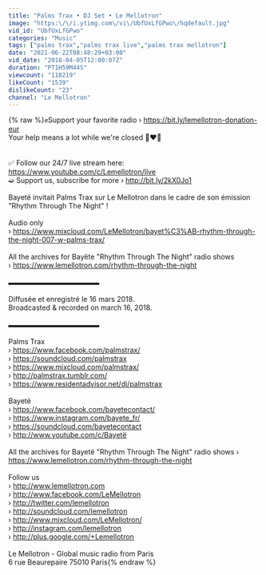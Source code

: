 ```yaml
---
title: "Palms Trax • DJ Set • Le Mellotron"
image: "https:\/\/i.ytimg.com\/vi\/UbfUxLfGPwo\/hqdefault.jpg"
vid_id: "UbfUxLfGPwo"
categories: "Music"
tags: ["palms trax","palms trax live","palms trax mellotron"]
date: "2021-06-22T08:48:29+03:00"
vid_date: "2018-04-05T12:00:07Z"
duration: "PT1H59M44S"
viewcount: "118219"
likeCount: "1539"
dislikeCount: "23"
channel: "Le Mellotron"
---
```

{% raw %}✊Support your favorite radio › <a rel="nofollow" target="blank" href="https://bit.ly/lemellotron-donation-eur">https://bit.ly/lemellotron-donation-eur</a><br />Your help means a lot while we're closed 🙏❤️🙏<br /><br /><br />✅ Follow our 24/7 live stream here: <a rel="nofollow" target="blank" href="https://www.youtube.com/c/Lemellotron/live">https://www.youtube.com/c/Lemellotron/live</a><br />➫ Support us, subscribe for more › <a rel="nofollow" target="blank" href="http://bit.ly/2kX0Jo1">http://bit.ly/2kX0Jo1</a><br /><br />Bayetë invitait Palms Trax sur Le Mellotron dans le cadre de son émission &quot;Rhythm Through The Night&quot; !<br /><br />Audio only <br />› <a rel="nofollow" target="blank" href="https://www.mixcloud.com/LeMellotron/bayet%C3%AB-rhythm-through-the-night-007-w-palms-trax/">https://www.mixcloud.com/LeMellotron/bayet%C3%AB-rhythm-through-the-night-007-w-palms-trax/</a><br /><br />All the archives for Bayëte &quot;Rhythm Through The Night&quot; radio shows <br />› <a rel="nofollow" target="blank" href="https://www.lemellotron.com/rhythm-through-the-night">https://www.lemellotron.com/rhythm-through-the-night</a><br /><br />▬▬▬▬▬▬▬▬▬▬▬▬▬<br /><br />Diffusée et enregistré le 16 mars 2018.<br />Broadcasted &amp; recorded on march 16, 2018.<br /><br />▬▬▬▬▬▬▬▬▬▬▬▬▬<br /><br />Palms Trax<br />› <a rel="nofollow" target="blank" href="https://www.facebook.com/palmstrax/">https://www.facebook.com/palmstrax/</a><br />› <a rel="nofollow" target="blank" href="https://soundcloud.com/palmstrax">https://soundcloud.com/palmstrax</a><br />› <a rel="nofollow" target="blank" href="https://www.mixcloud.com/palmstrax/">https://www.mixcloud.com/palmstrax/</a><br />› <a rel="nofollow" target="blank" href="http://palmstrax.tumblr.com/">http://palmstrax.tumblr.com/</a><br />› <a rel="nofollow" target="blank" href="https://www.residentadvisor.net/dj/palmstrax">https://www.residentadvisor.net/dj/palmstrax</a><br /><br />Bayetë<br />› <a rel="nofollow" target="blank" href="https://www.facebook.com/bayetecontact/">https://www.facebook.com/bayetecontact/</a><br />› <a rel="nofollow" target="blank" href="https://www.instagram.com/bayete_fr/">https://www.instagram.com/bayete_fr/</a><br />› <a rel="nofollow" target="blank" href="https://soundcloud.com/bayetecontact">https://soundcloud.com/bayetecontact</a><br />› <a rel="nofollow" target="blank" href="http://www.youtube.com/c/Bayetë">http://www.youtube.com/c/Bayetë</a><br /><br />All the archives for Bayetë &quot;Rhythm Through The Night&quot; radio shows › <a rel="nofollow" target="blank" href="https://www.lemellotron.com/rhythm-through-the-night">https://www.lemellotron.com/rhythm-through-the-night</a><br /><br />Follow us<br />› <a rel="nofollow" target="blank" href="http://www.lemellotron.com">http://www.lemellotron.com</a><br />› <a rel="nofollow" target="blank" href="http://www.facebook.com/LeMellotron">http://www.facebook.com/LeMellotron</a><br />› <a rel="nofollow" target="blank" href="http://twitter.com/lemellotron">http://twitter.com/lemellotron</a><br />› <a rel="nofollow" target="blank" href="http://soundcloud.com/lemellotron">http://soundcloud.com/lemellotron</a><br />› <a rel="nofollow" target="blank" href="http://www.mixcloud.com/LeMellotron/">http://www.mixcloud.com/LeMellotron/</a><br />› <a rel="nofollow" target="blank" href="http://instagram.com/lemellotron">http://instagram.com/lemellotron</a><br />› <a rel="nofollow" target="blank" href="http://plus.google.com/+Lemellotron">http://plus.google.com/+Lemellotron</a><br /><br />Le Mellotron - Global music radio from Paris<br />6 rue Beaurepaire 75010 Paris{% endraw %}
